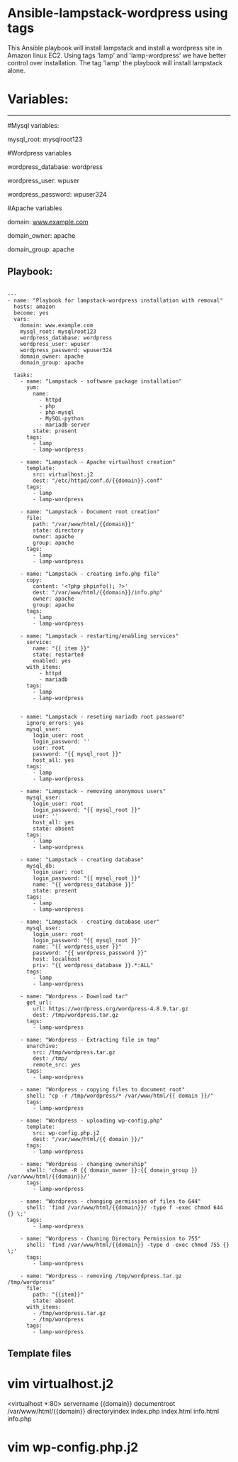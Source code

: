 # Ansible-lampstack-wordpress using tags
This Ansible playbook will install lampstack and install a wordpress site in Amazon linux EC2. Using tags 'lamp' and 'lamp-wordpress' we have better control over installation. The tag 'lamp' the playbook will install lampstack alone. 

# Variables:
----------

#Mysql variables:

mysql_root: mysqlroot123

#Wordpress variables

wordpress_database: wordpress

wordpress_user: wpuser

wordpress_password: wpuser324

#Apache variables

domain: www.example.com

domain_owner: apache

domain_group: apache

Playbook:
---------
```

---
- name: "Playbook for lampstack-wordpress installation with removal"
  hosts: amazon
  become: yes
  vars:
    domain: www.example.com
    mysql_root: mysqlroot123
    wordpress_database: wordpress
    wordpress_user: wpuser
    wordpress_password: wpuser324
    domain_owner: apache
    domain_group: apache

  tasks:
    - name: "Lampstack - software package installation"
      yum:
        name:
          - httpd
          - php
          - php-mysql
          - MySQL-python
          - mariadb-server
        state: present
      tags:
        - lamp
        - lamp-wordpress

    - name: "Lampstack - Apache virtualhost creation"
      template:
        src: virtualhost.j2
        dest: "/etc/httpd/conf.d/{{domain}}.conf"
      tags:
        - lamp
        - lamp-wordpress

    - name: "Lampstack - Document root creation"
      file:
        path: "/var/www/html/{{domain}}"
        state: directory
        owner: apache
        group: apache
      tags:
        - lamp
        - lamp-wordpress

    - name: "Lampstack - creating info.php file"
      copy:
        content: '<?php phpinfo(); ?>'
        dest: "/var/www/html/{{domain}}/info.php"
        owner: apache
        group: apache
      tags:
        - lamp
        - lamp-wordpress

    - name: "Lampstack - restarting/enabling services"
      service:
        name: "{{ item }}"
        state: restarted
        enabled: yes
      with_items:
          - httpd
          - mariadb
      tags:
        - lamp
        - lamp-wordpress


    - name: "Lampstack - reseting mariadb root password"
      ignore_errors: yes
      mysql_user:
        login_user: root
        login_password: ''
        user: root
        password: "{{ mysql_root }}"
        host_all: yes
      tags:
        - lamp
        - lamp-wordpress

    - name: "Lampstack - removing anonymous users"
      mysql_user:
        login_user: root
        login_password: "{{ mysql_root }}"
        user: ''
        host_all: yes
        state: absent
      tags:
        - lamp
        - lamp-wordpress

    - name: "Lampstack - creating database"
      mysql_db:
        login_user: root
        login_password: "{{ mysql_root }}"
        name: "{{ wordpress_database }}"
        state: present
      tags:
        - lamp
        - lamp-wordpress

    - name: "Lampstack - creating database user"
      mysql_user:
        login_user: root
        login_password: "{{ mysql_root }}"
        name: "{{ wordpress_user }}"
        password: "{{ wordpress_password }}"
        host: localhost
        priv: "{{ wordpress_database }}.*:ALL"
      tags:
        - lamp
        - lamp-wordpress

    - name: "Wordpress - Download tar"
      get_url:
        url: https://wordpress.org/wordpress-4.8.9.tar.gz
        dest: /tmp/wordpress.tar.gz
      tags:
        - lamp-wordpress

    - name: "Wordpress - Extracting file in tmp"
      unarchive:
        src: /tmp/wordpress.tar.gz
        dest: /tmp/
        remote_src: yes
      tags:
        - lamp-wordpress

    - name: "Wordpress - copying files to document root"
      shell: "cp -r /tmp/wordpress/* /var/www/html/{{ domain }}/"
      tags:
        - lamp-wordpress

    - name: "Wordpress - uploading wp-config.php"
      template:
        src: wp-config.php.j2
        dest: "/var/www/html/{{ domain }}/"
      tags:
        - lamp-wordpress

    - name: "Wordpress - changing ownership"
      shell: 'chown -R {{ domain_owner }}:{{ domain_group }} /var/www/html/{{domain}}/'
      tags:
        - lamp-wordpress

    - name: "Wordpress - changing permission of files to 644"
      shell: 'find /var/www/html/{{domain}}/ -type f -exec chmod 644 {} \;'
      tags:
        - lamp-wordpress

    - name: "Wordpress - Chaning Directory Permission to 755"
      shell: 'find /var/www/html/{{domain}} -type d -exec chmod 755 {} \;'
      tags:
        - lamp-wordpress

    - name: "Wordpress - removing /tmp/wordpress.tar.gz /tmp/wordpress"
      file:
        path: "{{item}}"
        state: absent
      with_items:
        - /tmp/wordpress.tar.gz
        - /tmp/wordpress
      tags:
        - lamp-wordpress
 ```
        
 Template files
 --------------
 # vim virtualhost.j2
<virtualhost *:80>
  servername {{domain}}
  documentroot /var/www/html/{{domain}}
  directoryindex index.php index.html info.html info.php
</virtualhost>


# vim wp-config.php.j2

<?php

define( 'DB_NAME', '{{wordpress_database}}' );
define( 'DB_USER', '{{wordpress_user}}' );
define( 'DB_PASSWORD', '{{wordpress_password}}' );
define( 'DB_HOST', 'localhost' );
define( 'DB_CHARSET', 'utf8' );
define( 'DB_COLLATE', '' );

define( 'AUTH_KEY',         'put your unique phrase here' );
define( 'SECURE_AUTH_KEY',  'put your unique phrase here' );
define( 'LOGGED_IN_KEY',    'put your unique phrase here' );
define( 'NONCE_KEY',        'put your unique phrase here' );
define( 'AUTH_SALT',        'put your unique phrase here' );
define( 'SECURE_AUTH_SALT', 'put your unique phrase here' );
define( 'LOGGED_IN_SALT',   'put your unique phrase here' );
define( 'NONCE_SALT',       'put your unique phrase here' );

$table_prefix = 'wp_';

define( 'WP_DEBUG', false );
if ( ! defined( 'ABSPATH' ) ) {
	define( 'ABSPATH', dirname( __FILE__ ) . '/' );
}

require_once( ABSPATH . 'wp-settings.php' );

       
